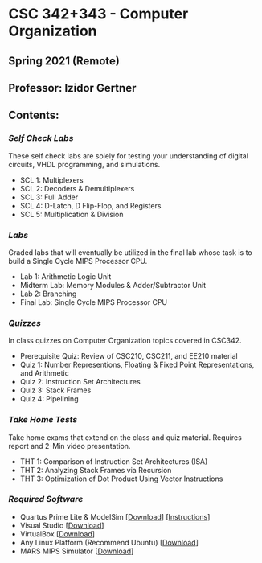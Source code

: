 # CSC 342+343 - Computer Organization 
## Spring 2021 (Remote)
## Professor: Izidor Gertner

## Contents:

### *Self Check Labs* 
These self check labs are solely for testing your understanding of digital circuits, VHDL programming, and simulations.   
- SCL 1: Multiplexers
- SCL 2: Decoders & Demultiplexers
- SCL 3: Full Adder
- SCL 4: D-Latch, D Flip-Flop, and Registers
- SCL 5: Multiplication & Division 

### *Labs*
Graded labs that will eventually be utilized in the final lab whose task is to build a Single Cycle MIPS Processor CPU.
- Lab 1: Arithmetic Logic Unit
- Midterm Lab: Memory Modules & Adder/Subtractor Unit
- Lab 2: Branching
- Final Lab: Single Cycle MIPS Processor CPU 

### *Quizzes*
In class quizzes on Computer Organization topics covered in CSC342.
- Prerequisite Quiz: Review of CSC210, CSC211, and EE210 material 
- Quiz 1: Number Representions, Floating & Fixed Point Representations, and Arithmetic
- Quiz 2: Instruction Set Architectures
- Quiz 3: Stack Frames
- Quiz 4: Pipelining
### *Take Home Tests*
Take home exams that extend on the class and quiz material. Requires report and 2-Min video presentation.
- THT 1: Comparison of Instruction Set Architectures (ISA)
- THT 2: Analyzing Stack Frames via Recursion
- THT 3: Optimization of Dot Product Using Vector Instructions

### *Required Software*
- Quartus Prime Lite & ModelSim \[[Download](https://fpgasoftware.intel.com/?edition=lite&platform=windows)\] \[[Instructions](https://github.com/NeonVulture/CSC342_343/blob/main/Resources/Tutorials/Tutorial_Quartus_Setup2021.pdf)\]
- Visual Studio \[[Download](https://visualstudio.microsoft.com/free-developer-offers/)\]
- VirtualBox \[[Download](https://www.virtualbox.org/wiki/Downloads)\]
- Any Linux Platform (Recommend Ubuntu) \[[Download](https://ubuntu.com/download/desktop)\]
- MARS MIPS Simulator \[[Download](http://courses.missouristate.edu/KenVollmar/MARS/download.htm)\]
